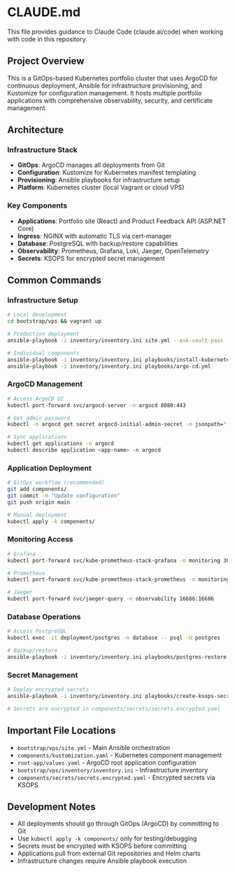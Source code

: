 # CLAUDE.md

This file provides guidance to Claude Code (claude.ai/code) when working with code in this repository.

## Project Overview

This is a GitOps-based Kubernetes portfolio cluster that uses ArgoCD for continuous deployment, Ansible for infrastructure provisioning, and Kustomize for configuration management. It hosts multiple portfolio applications with comprehensive observability, security, and certificate management.

## Architecture

### Infrastructure Stack
- **GitOps**: ArgoCD manages all deployments from Git
- **Configuration**: Kustomize for Kubernetes manifest templating
- **Provisioning**: Ansible playbooks for infrastructure setup
- **Platform**: Kubernetes cluster (local Vagrant or cloud VPS)

### Key Components
- **Applications**: Portfolio site (React) and Product Feedback API (ASP.NET Core)
- **Ingress**: NGINX with automatic TLS via cert-manager
- **Database**: PostgreSQL with backup/restore capabilities
- **Observability**: Prometheus, Grafana, Loki, Jaeger, OpenTelemetry
- **Secrets**: KSOPS for encrypted secret management

## Common Commands

### Infrastructure Setup
```bash
# Local development
cd bootstrap/vps && vagrant up

# Production deployment
ansible-playbook -i inventory/inventory.ini site.yml --ask-vault-pass

# Individual components
ansible-playbook -i inventory/inventory.ini playbooks/install-kubernetes.yml
ansible-playbook -i inventory/inventory.ini playbooks/argo-cd.yml
```

### ArgoCD Management
```bash
# Access ArgoCD UI
kubectl port-forward svc/argocd-server -n argocd 8080:443

# Get admin password
kubectl -n argocd get secret argocd-initial-admin-secret -o jsonpath="{.data.password}" | base64 --decode

# Sync applications
kubectl get applications -n argocd
kubectl describe application <app-name> -n argocd
```

### Application Deployment
```bash
# GitOps workflow (recommended)
git add components/
git commit -m "Update configuration"
git push origin main

# Manual deployment
kubectl apply -k components/
```

### Monitoring Access
```bash
# Grafana
kubectl port-forward svc/kube-prometheus-stack-grafana -n monitoring 3000:80

# Prometheus
kubectl port-forward svc/kube-prometheus-stack-prometheus -n monitoring 9090:9090

# Jaeger
kubectl port-forward svc/jaeger-query -n observability 16686:16686
```

### Database Operations
```bash
# Access PostgreSQL
kubectl exec -it deployment/postgres -n database -- psql -U postgres

# Backup/restore
ansible-playbook -i inventory/inventory.ini playbooks/postgres-restore.yml
```

### Secret Management
```bash
# Deploy encrypted secrets
ansible-playbook -i inventory/inventory.ini playbooks/create-ksops-secret.yml

# Secrets are encrypted in components/secrets/secrets.encrypted.yaml
```

## Important File Locations

- `bootstrap/vps/site.yml` - Main Ansible orchestration
- `components/kustomization.yaml` - Kubernetes component management
- `root-app/values.yaml` - ArgoCD root application configuration
- `bootstrap/vps/inventory/inventory.ini` - Infrastructure inventory
- `components/secrets/secrets.encrypted.yaml` - Encrypted secrets via KSOPS

## Development Notes

- All deployments should go through GitOps (ArgoCD) by committing to Git
- Use `kubectl apply -k components/` only for testing/debugging
- Secrets must be encrypted with KSOPS before committing
- Applications pull from external Git repositories and Helm charts
- Infrastructure changes require Ansible playbook execution